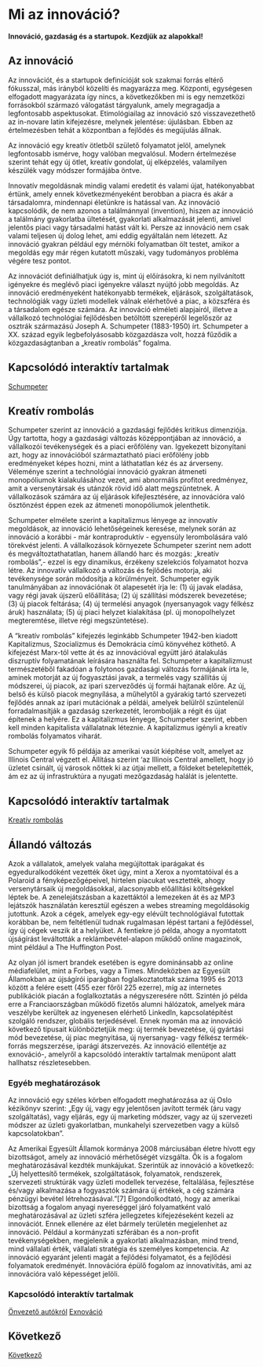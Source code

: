 # Mi az innováció?

**Innováció, gazdaság és a startupok. Kezdjük az alapokkal!**

## Az innováció

Az innovációt, és a startupok definícióját sok szakmai forrás eltérő fókusszal, más irányból közelíti és magyarázza meg. Központi, egységesen elfogadott magyarázata így nincs, a következőkben mi is egy nemzetközi forrásokból származó válogatást tárgyalunk, amely megragadja a legfontosabb aspektusokat. Etimológiailag az innováció szó visszavezethető az in-novare latin kifejezésre, melynek jelentése: újulásban. Ebben az értelmezésben tehát a központban a fejlődés és megújulás állnak.

Az innováció egy kreatív ötletből születő folyamatot jelöl, amelynek legfontosabb ismérve, hogy valóban megvalósul. Modern értelmezése szerint tehát egy új ötlet, kreatív gondolat, új elképzelés, valamilyen készülék vagy módszer formájába öntve.

Innovatív megoldásnak mindig valami eredetit és valami újat, hatékonyabbat értünk, amely ennek következményeként berobban a piacra és akár a társadalomra, mindennapi életünkre is hatással van. Az innováció kapcsolódik, de nem azonos a találmánnyal (invention), hiszen az innováció a találmány gyakorlatba ültetését, gyakorlati alkalmazását jelenti, amivel jelentős piaci vagy társadalmi hatást vált ki. Persze az innováció nem csak valami teljesen új dolog lehet, ami eddig egyáltalán nem létezett. Az innováció gyakran például egy mérnöki folyamatban ölt testet, amikor a megoldás egy már régen kutatott műszaki, vagy tudományos probléma végére tesz pontot.

Az innovációt definiálhatjuk úgy is, mint új előírásokra, ki nem nyilvánított igényekre és meglévő piaci igényekre választ nyújtó jobb megoldás. Az innováció eredményeként hatékonyabb termékek, eljárások, szolgáltatások, technológiák vagy üzleti modellek válnak elérhetővé a piac, a közszféra és a társadalom egésze számára. Az innováció elméleti alapjairól, illetve a vállalkozó technológiai fejlődésben betöltött szerepéről legelőször az osztrák származású Joseph A. Schumpeter (1883-1950) írt. Schumpeter a XX. század egyik legbefolyásosabb közgazdásza volt, hozzá fűződik a közgazdaságtanban a „kreatív rombolás” fogalma.

## Kapcsolódó interaktív tartalmak
[Schumpeter](https://youtu.be/33HuiwiRet0)

## Kreatív rombolás

Schumpeter szerint az innováció a gazdasági fejlődés kritikus dimenziója. Úgy tartotta, hogy a gazdasági változás középpontjában az innováció, a vállalkozói tevékenységek és a piaci erőfölény van. Igyekezett bizonyítani azt, hogy az innovációból származtatható piaci erőfölény jobb eredményeket képes hozni, mint a láthatatlan kéz és az árverseny. Véleménye szerint a technológiai innováció gyakran átmeneti monopóliumok kialakulásához vezet, ami abnormális profitot eredményez, amit a versenytársak és utánzók rövid idő alatt megszüntetnek. A vállalkozások számára az új eljárások kifejlesztésére, az innovációra való ösztönzést éppen ezek az átmeneti monopóliumok jelenthetik.

Schumpeter elmélete szerint a kapitalizmus lényege az innovatív megoldások, az innováció lehetőségeinek keresése, melynek során az innováció a korábbi - már kontraproduktív - egyensúly lerombolására való törekvést jelenti. A vállalkozások környezete Schumpeter szerint nem adott és megváltoztathatatlan, hanem állandó harc és mozgás: „kreatív rombolás”,- ezzel is egy dinamikus, érzékeny szelekciós folyamatot hozva létre. Az innovatív vállalkozó a változás és fejlődés motorja, aki tevékenysége során módosítja a körülményeit. Schumpeter egyik tanulmányában az innovációnak öt alapesetét írja le: (1) új javak eladása, vagy régi javak újszerű előállítása; (2) új szállítási módszerek bevezetése; (3) új piacok feltárása; (4) új termelési anyagok (nyersanyagok vagy félkész áruk) használata; (5) új piaci helyzet kialakítása (pl. új monopolhelyzet megteremtése, illetve régi megszüntetése).

A “kreatív rombolás” kifejezés leginkább Schumpeter 1942-ben kiadott Kapitalizmus, Szocializmus és Demokrácia című könyvéhez köthető. A kifejezést Marx-tól vette át és az innovációval együtt járó átalakulás diszruptív folyamatának leírására használta fel. Schumpeter a kapitalizmust természetéből fakadóan a folytonos gazdasági változás formájának írta le, aminek motorját az új fogyasztási javak, a termelés vagy szállítás új módszerei, új piacok, az ipari szerveződés új formái hajtanak előre. Az új, belső és külső piacok megnyílása, a műhelytől a gyárakig tartó szervezeti fejlődés annak az ipari mutációnak a példái, amelyek belülről szüntelenül forradalmasítják a gazdaság szerkezetét, lerombolják a régit és újat építenek a helyére. Ez a kapitalizmus lényege, Schumpeter szerint, ebben kell minden kapitalista vállalatnak léteznie. A kapitalizmus igényli a kreatív rombolás folyamatos viharát.

Schumpeter egyik fő példája az amerikai vasút kiépítése volt, amelyet az Illinois Central végzett el. Állítása szerint ‘az Illinois Central amellett, hogy jó üzletet csinált, új városok nőttek ki az útjai mellett, a földeket betelepítették, ám ez az új infrastruktúra a nyugati mezőgazdaság halálát is jelentette.

## Kapcsolódó interaktív tartalmak

[Kreatív rombolás](https://youtu.be/IaIek5MQ6Hs)

## Állandó változás

Azok a vállalatok, amelyek valaha megújítottak iparágakat és egyeduralkodóként vezették őket úgy, mint a Xerox a nyomtatóival és a Polaroid a fényképezőgépeivel, hirtelen piacukat vesztették, ahogy versenytársaik új megoldásokkal, alacsonyabb előállítási költségekkel léptek be. A zenelejátszásban a kazettáktól a lemezeken át és az MP3 lejátszók használatán keresztül egészen a webes streaming megoldásokig jutottunk. Azok a cégek, amelyek egy-egy elévült technológiával futottak korábban be, nem feltétlenül tudnak rugalmasan lépést tartani a fejlődéssel, így új cégek veszik át a helyüket. A fentiekre jó példa, ahogy a nyomtatott újságírást leváltották a reklámbevétel-alapon működő online magazinok, mint például a The Huffington Post.

Az olyan jól ismert brandek esetében is egyre dominánsabb az online médiafelület, mint a Forbes, vagy a Times. Mindeközben az Egyesült Államokban az újságírói iparágban foglalkoztatottak száma 1995 és 2013 között a felére esett (455 ezer főről 225 ezerre), míg az internetes publikációk piacán a foglalkoztatás a négyszeresére nőtt. Szintén jó példa erre a Franciaországban működő fizetős alumni hálózatok, amelyek mára veszélybe kerültek az ingyenesen elérhető LinkedIn, kapcsolatépítést szolgáló rendszer, globális terjedésével. Ennek nyomán ma az innováció következő típusait különböztetjük meg: új termék bevezetése, új gyártási mód bevezetése, új piac megnyitása, új nyersanyag- vagy félkész termék-forrás megszerzése, iparági átszervezés. Az innováció ellentétje az exnováció-, amelyről a kapcsolódó interaktív tartalmak menüpont alatt hallhatsz részletesebben.

### Egyéb meghatározások

Az innováció egy széles körben elfogadott meghatározása az új Oslo kézikönyv szerint: „Egy új, vagy egy jelentősen javított termék (áru vagy szolgáltatás), vagy eljárás, egy új marketing módszer, vagy az új szervezeti módszer az üzleti gyakorlatban, munkahelyi szervezetben vagy a külső kapcsolatokban”.

Az Amerikai Egyesült Államok kormánya 2008 márciusában életre hívott egy bizottságot, amely az innováció mérhetőségét vizsgálta. Ők is a fogalom meghatározásával kezdték munkájukat. Szerintük az innováció a következő: „Új helyettesítő termékek, szolgáltatások, folyamatok, rendszerek, szervezeti struktúrák vagy üzleti modellek tervezése, feltalálása, fejlesztése és/vagy alkalmazása a fogyasztók számára új értékek, a cég számára pénzügyi bevétel létrehozásával.”[7] Elgondolkodtató, hogy az amerikai bizottság a fogalom anyagi nyereséggel járó folyamatként való meghatározásával az üzleti szféra jellegzetes kifejezéseként kezeli az innovációt. Ennek ellenére az élet bármely területén megjelenhet az innováció. Például a kormányzati szférában és a non-profit tevékenységekben, megjelenik a gyakorlati alkalmazásban, mind trend, mind vállalati érték, vállalati stratégia és személyes kompetencia. Az innováció egyaránt jelenti magát a fejlődési folyamatot, és a fejlődési folyamatok eredményét. Innovációra épülő fogalom az innovativitás, ami az innovációra való képességet jelöli.

### Kapcsolódó interaktív tartalmak

[Önvezető autókról](https://youtu.be/E1OR-FaedgE)
[Exnováció](https://en.wikipedia.org/wiki/Exnovation)

## Következő
[Következő](WhatIsStartup.md)